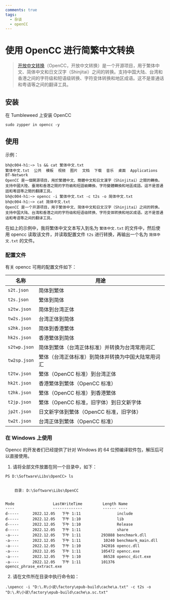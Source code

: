 ```yaml
---
comments: true
tags:
  - 杂谈
  - openCC
---
```


# 使用 OpenCC 进行简繁中文转换

>[开放中文转换](https://github.com/BYVoid/OpenCC)（OpenCC，开放中文转换）是一个开源项目，用于繁体中文、简体中文和日文汉字（Shinjitai）之间的转换。支持中国大陆、台湾和香港之间的字符级和短语级转换、字符变体转换和地区成语。这不是普通话和粤语等之间的翻译工具。

## 安装

在 Tumbleweed 上安装 OpenCC

```
sudo zypper in opencc -y
```

## 使用

示例：

```shell
bh@c004-h1:~> ls && cat 繁体中文.txt
繁体中文.txt  公共  模板  视频  图片  文档  下载  音乐  桌面  Applications  BT-Network
OpenCC 是一個開源項目，用於繁體中文、簡體中文和日文漢字（Shinjitai）之間的轉換。支持中國大陸、臺灣和香港之間的字符級和短語級轉換、字符變體轉換和地區成語。這不是普通話和粵語等之間的翻譯工具。
bh@c004-h1:~> opencc -i 繁体中文.txt -c t2s -o 简体中文.txt
bh@c004-h1:~> cat 简体中文.txt
OpenCC 是一个开源项目，用于繁体中文、简体中文和日文汉字（Shinjitai）之间的转换。支持中国大陆、台湾和香港之间的字符级和短语级转换、字符变体转换和地区成语。这不是普通话和粤语等之间的翻译工具。
```

在如上的示例中，我将繁体中文文本写入到名为 `繁体中文.txt` 的文件中，然后使用 opencc 读取该文件，并读取配置文件 `t2s` 进行转换，再输出一个名为 `简体中文.txt` 的文件。

### 配置文件

有关 opencc 可用的配置文件如下：

|名称|用途|
|---|---|
|`s2t.json`|简体到繁体|
|`t2s.json`|繁体到简体|
|`s2tw.json`|简体到台湾正体|
|`tw2s.json`|台湾正体到简体|
|`s2hk.json`|简体到香港繁体|
|`hk2s.json`|香港繁体到简体|
|`s2twp.json`|简体到繁体（台湾正体标准）并转换为台湾常用词汇|
|`tw2sp.json`|繁体（台湾正体标准）到简体并转换为中国大陆常用词汇|
|`t2tw.json`|繁体（OpenCC 标准）到台湾正体|
|`hk2t.json`|香港繁体到繁体（OpenCC 标准）|
|`t2hk.json`|繁体（OpenCC 标准）到香港繁体|
|`t2jp.json`|繁体（OpenCC 标准，旧字体）到日文新字体|
|`jp2t.json`|日文新字体到繁体（OpenCC 标准，旧字体）|
|`tw2t.json`|台湾正体到繁体（OpenCC 标准）|

### 在 Windows 上使用

Opencc 的开发者们已经提供了针对 Windows 的 64 位预编译软件包，解压后可以直接使用。

1. 请将全部文件放置在同一个目录中，如下：

```
PS D:\Software\Libs\OpenCC> ls


    目录: D:\Software\Libs\OpenCC


Mode                 LastWriteTime         Length Name
----                 -------------         ------ ----
d-----      2022.12.05   下午 1:11                include
d-----      2022.12.05   下午 1:10                lib
d-----      2022.12.05   下午 1:10                Release
d-----      2022.12.05   下午 1:11                share
-a----      2022.12.05   下午 1:11         293888 benchmark.dll
-a----      2022.12.05   下午 1:11          10240 benchmark_main.dll
-a----      2022.12.05   下午 1:10         342016 opencc.dll
-a----      2022.12.05   下午 1:11         105472 opencc.exe
-a----      2022.12.05   下午 1:10          86528 opencc_dict.exe
-a----      2022.12.05   下午 1:11         101376 opencc_phrase_extract.exe
```

2. 请在文件所在目录中执行命令如：

```
.\opencc -i "D:\.R\小说\factory\epub-build\cache\a.txt" -c t2s -o "D:\.R\小说\factory\epub-build\cache\a.sc.txt"
```